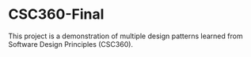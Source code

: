 # CSC360-Final

This project is a demonstration of multiple design patterns learned from Software Design Principles (CSC360). 
